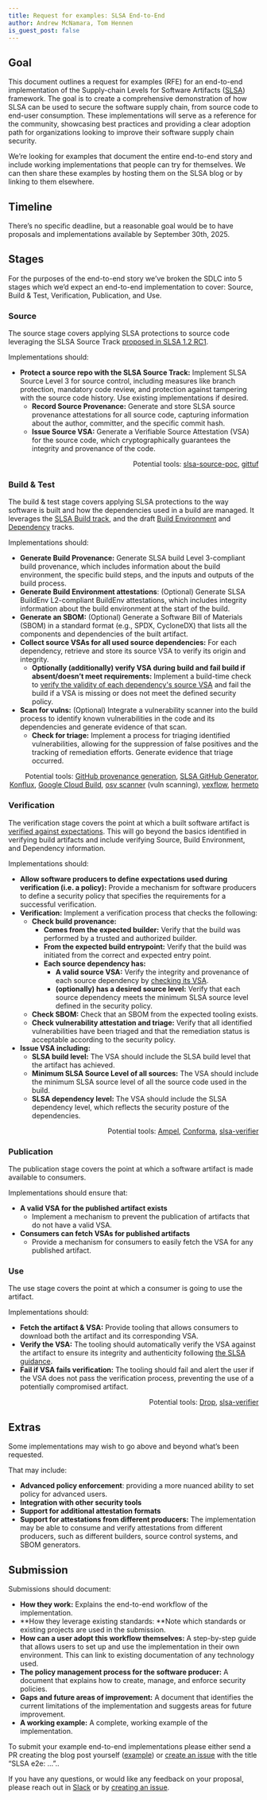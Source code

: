 ```yaml
---
title: Request for examples: SLSA End-to-End
author: Andrew McNamara, Tom Hennen
is_guest_post: false
---
```


## Goal

This document outlines a request for examples (RFE) for an end-to-end
implementation of the Supply-chain Levels for Software Artifacts
([SLSA](slsa.dev)) framework. The goal is to create a comprehensive
demonstration of how SLSA can be used to secure the software supply chain, from
source code to end-user consumption. These implementations will serve as a
reference for the community, showcasing best practices and providing a clear
adoption path for organizations looking to improve their software supply chain
security.

We’re looking for examples that document the entire end-to-end story and include
working implementations that people can try for themselves. We can then share
these examples by hosting them on the SLSA blog or by linking to them elsewhere.

## Timeline

There’s no specific deadline, but a reasonable goal would be to have proposals
and implementations available by September 30th, 2025.

## Stages

For the purposes of the end-to-end story we’ve broken the SDLC into 5 stages
which we’d expect an end-to-end implementation to cover: Source, Build & Test,
Verification, Publication, and Use.

### Source

The source stage covers applying SLSA protections to source code leveraging the
SLSA Source Track
[proposed in SLSA 1.2 RC1](https://slsa.dev/spec/v1.2-rc1/tracks##source-track).

Implementations should:

- **Protect a source repo with the SLSA Source Track:** Implement SLSA Source
  Level 3 for source control, including measures like branch protection,
  mandatory code review, and protection against tampering with the source code
  history. Use existing implementations if desired.
  - **Record Source Provenance:** Generate and store SLSA source provenance
    attestations for all source code, capturing information about the author,
    committer, and the specific commit hash.
  - **Issue Source VSA:** Generate a Verifiable Source Attestation (VSA) for the
    source code, which cryptographically guarantees the integrity and provenance
    of the code.

<p style="text-align: right">
Potential tools: <a href="https://github.com/slsa-framework/slsa-source-poc">slsa-source-poc</a>, <a href="https://gittuf.dev">gittuf</a></p>

### Build & Test

The build & test stage covers applying SLSA protections to the way software is
built and how the dependencies used in a build are managed. It leverages the
[SLSA Build track](https://slsa.dev/spec/v1.1/), and the draft
[Build Environment](https://slsa.dev/spec/draft/#build-environment-track) and
[Dependency](https://slsa.dev/spec/draft/#dependency-track) tracks.

Implementations should:

- **Generate Build Provenance:** Generate SLSA build Level 3-compliant build
  provenance, which includes information about the build environment, the
  specific build steps, and the inputs and outputs of the build process.
- **Generate Build Environment attestations**: (Optional) Generate SLSA BuildEnv
  L2-compliant BuildEnv attestations, which includes integrity information about
  the build environment at the start of the build.
- **Generate an SBOM:** (Optional) Generate a Software Bill of Materials (SBOM)
  in a standard format (e.g., SPDX, CycloneDX) that lists all the components and
  dependencies of the built artifact.
- **Collect source VSAs for all used source dependencies:** For each dependency,
  retrieve and store its source VSA to verify its origin and integrity.
  - **Optionally (additionally) verify VSA during build and fail build if
    absent/doesn’t meet requirements:** Implement a build-time check to
    [verify the validity of each dependency's source VSA](https://slsa.dev/spec/v1.2-rc1/verifying-source#how-to-verify-slsa-a-source-revision)
    and fail the build if a VSA is missing or does not meet the defined security
    policy.
- **Scan for vulns:** (Optional) Integrate a vulnerability scanner into the
  build process to identify known vulnerabilities in the code and its
  dependencies and generate evidence of that scan.
  - **Check for triage:** Implement a process for triaging identified
    vulnerabilities, allowing for the suppression of false positives and the
    tracking of remediation efforts. Generate evidence that triage occurred.

<p style="text-align: right">
Potential tools: <a href="https://github.com/actions/attest-build-provenance">GitHub provenance generation</a>, <a href="https://github.com/slsa-framework/slsa-github-generator">SLSA GitHub Generator</a>, <a href="https://konflux-ci.dev">Konflux</a>, <a href="https://cloud.google.com/build/docs/securing-builds/generate-validate-build-provenance">Google Cloud Build</a>, <a href="https://github.com/google/osv-scanner">osv scanner</a> (vuln scanning), <a href="https://github.com/carabiner-dev/vexflow">vexflow</a>, <a href="https://hermetoproject.github.io/hermeto">hermeto</a></p>

### Verification

The verification stage covers the point at which a built software artifact is
[verified against expectations](https://slsa.dev/spec/draft/verifying-artifacts).
This will go beyond the basics identified in verifying build artifacts and
include verifying Source, Build Environment, and Dependency information.

Implementations should:

- **Allow software producers to define expectations used during verification
  (i.e. a policy):** Provide a mechanism for software producers to define a
  security policy that specifies the requirements for a successful verification.
- **Verification:** Implement a verification process that checks the following:
  - **Check build provenance:**
    - **Comes from the expected builder:** Verify that the build was performed
      by a trusted and authorized builder.
    - **From the expected build entrypoint:** Verify that the build was
      initiated from the correct and expected entry point.
    - **Each source dependency has:**
      - **A valid source VSA:** Verify the integrity and provenance of each
        source dependency by
        [checking its VSA](https://slsa.dev/spec/v1.2-rc1/verifying-source#how-to-verify-slsa-a-source-revision).
      - **(optionally) has a desired source level:** Verify that each source
        dependency meets the minimum SLSA source level defined in the security
        policy.
  - **Check SBOM:** Check that an SBOM from the expected tooling exists.
  - **Check vulnerability attestation and triage:** Verify that all identified
    vulnerabilities have been triaged and that the remediation status is
    acceptable according to the security policy.
- **Issue VSA including:**
  - **SLSA build level:** The VSA should include the SLSA build level that the
    artifact has achieved.
  - **Minimum SLSA Source Level of all sources:** The VSA should include the
    minimum SLSA source level of all the source code used in the build.
  - **SLSA dependency level:** The VSA should include the SLSA dependency level,
    which reflects the security posture of the dependencies.

<p style="text-align: right">
Potential tools: <a href="https://github.com/carabiner-dev/ampel">Ampel</a>, <a href="https://conforma.dev">Conforma</a>, <a href="https://github.com/slsa-framework/slsa-verifier">slsa-verifier</a></p>

### Publication

The publication stage covers the point at which a software artifact is made
available to consumers.

Implementations should ensure that:

- **A valid VSA for the published artifact exists**
  - Implement a mechanism to prevent the publication of artifacts that do not
    have a valid VSA.
- **Consumers can fetch VSAs for published artifacts**
  - Provide a mechanism for consumers to easily fetch the VSA for any published
    artifact.

### Use

The use stage covers the point at which a consumer is going to use the artifact.

Implementations should:

- **Fetch the artifact & VSA:** Provide tooling that allows consumers to
  download both the artifact and its corresponding VSA.
- **Verify the VSA:** The tooling should automatically verify the VSA against
  the artifact to ensure its integrity and authenticity following
  [the SLSA guidance](https://slsa.dev/spec/v1.1/verification_summary#how-to-verify).
- **Fail if VSA fails verification:** The tooling should fail and alert the user
  if the VSA does not pass the verification process, preventing the use of a
  potentially compromised artifact.

<p style="text-align: right">
Potential tools: <a href="https://github.com/carabiner-dev/drop">Drop</a>, <a href="https://github.com/slsa-framework/slsa-verifier">slsa-verifier</a></p>

## Extras

Some implementations may wish to go above and beyond what’s been requested.

That may include:

- **Advanced policy enforcement**: providing a more nuanced ability to set
  policy for advanced users.
- **Integration with other security tools**
- **Support for additional attestation formats**
- **Support for attestations from different producers:** The implementation may
  be able to consume and verify attestations from different producers, such as
  different builders, source control systems, and SBOM generators.

## Submission

Submissions should document:

- **How they work:** Explains the end-to-end workflow of the implementation.
- \*\*How they leverage existing standards: \*\*Note which standards or existing
  projects are used in the submission.
- **How can a user adopt this workflow themselves:** A step-by-step guide that
  allows users to set up and use the implementation in their own environment.
  This can link to existing documentation of any technology used.
- **The policy management process for the software producer:** A document that
  explains how to create, manage, and enforce security policies.
- **Gaps and future areas of improvement:** A document that identifies the
  current limitations of the implementation and suggests areas for future
  improvement.
- **A working example:** A complete, working example of the implementation.

To submit your example end-to-end implementations please either send a PR
creating the blog post yourself
([example](https://github.com/slsa-framework/slsa/pull/1435)) or
[create an issue](https://github.com/slsa-framework/slsa/issues) with the title
“SLSA e2e: …”..

If you have any questions, or would like any feedback on your proposal, please
reach out in [Slack](https://slack.openssf.org/) or by
[creating an issue](https://github.com/slsa-framework/slsa/issues).
